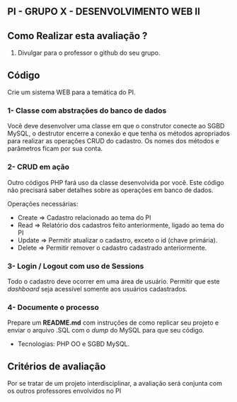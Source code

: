 
## PI - GRUPO X - DESENVOLVIMENTO WEB II

## Como Realizar esta avaliação ?

1. Divulgar para o professor o github do seu grupo.


##  Código

Crie um sistema WEB para a temática do PI.


### 1- Classe com abstrações do banco de dados
Vocẽ deve desenvolver uma classe em que o construtor conecte ao SGBD MySQL, o destrutor encerre a conexão e que tenha os métodos apropriados para realizar as operações CRUD do cadastro. Os nomes dos métodos e parâmetros ficam por sua conta.


### 2- CRUD em ação
Outro códigos PHP fará uso da classe desenvolvida por você. Este código não precisará saber detalhes sobre as operações em banco de dados. 

Operações necessárias:
-  Create => Cadastro relacionado ao tema do PI
-  Read => Relatório dos cadastros feito anteriormente, ligado ao tema do PI
-  Update => Permitir atualizar o cadastro, exceto o id (chave primária).
-  Delete => Permitir remover o cadastro cadastrado anteriormente.

### 3- Login / Logout com uso de Sessions 
Todo o cadastro deve ocorrer em uma área de usuário. Permitir que este <i>dashboard</i> seja acessível somente aos usuários cadastrados.

### 4- Documente o processo
 Prepare um <b>README.md</b> com instruções de como replicar seu projeto e enviar o arquivo .SQL com o <i>dump</i> do MySQL para que seu código. 

- Tecnologias: PHP OO e SGBD MySQL.


## Critérios de avaliação

Por se tratar de um projeto interdisciplinar, a avaliação será conjunta com os outros professores envolvidos no PI


